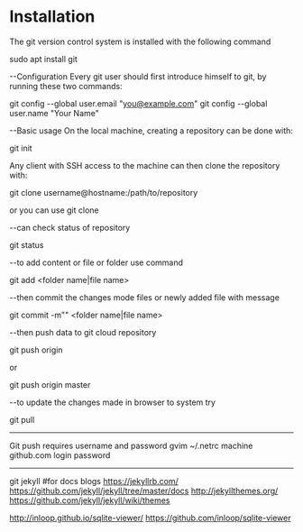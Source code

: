# Installation
The git version control system is installed with the following command

sudo apt install git

--Configuration
Every git user should first introduce himself to git, by running these two commands:

git config --global user.email "you@example.com"
git config --global user.name "Your Name"

--Basic usage
On the local machine, creating a repository can be done with:

git init

Any client with SSH access to the machine can then clone the repository with:

git clone username@hostname:/path/to/repository

or you can use 
 git clone <http repository url>

--can check status of repository

git status

--to add content or file or folder use command

git add <folder name|file name>

--then commit the changes mode files or newly added file with message

git commit -m"<any message>" <folder name|file name>

--then push data to git cloud repository

git push origin 

or 

git push origin master

--to update the changes made in browser to system try

git pull

----------------
Git push requires username and password
gvim ~/.netrc 
  machine github.com
  login <user>
  password <password>




--------------------
git jekyll
#for docs blogs
https://jekyllrb.com/
https://github.com/jekyll/jekyll/tree/master/docs
http://jekyllthemes.org/
https://github.com/jekyll/jekyll/wiki/themes

http://inloop.github.io/sqlite-viewer/
https://github.com/inloop/sqlite-viewer

